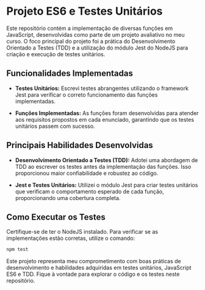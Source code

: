 # Projeto ES6 e Testes Unitários

Este repositório contém a implementação de diversas funções em JavaScript, desenvolvidas como parte de um projeto avaliativo no meu curso. O foco principal do projeto foi a prática do Desenvolvimento Orientado a Testes (TDD) e a utilização do módulo Jest do NodeJS para criação e execução de testes unitários.

## Funcionalidades Implementadas

- **Testes Unitários:** Escrevi testes abrangentes utilizando o framework Jest para verificar o correto funcionamento das funções implementadas.

- **Funções Implementadas:** As funções foram desenvolvidas para atender aos requisitos propostos em cada enunciado, garantindo que os testes unitários passem com sucesso.

## Principais Habilidades Desenvolvidas

- **Desenvolvimento Orientado a Testes (TDD):** Adotei uma abordagem de TDD ao escrever os testes antes da implementação das funções. Isso proporcionou maior confiabilidade e robustez ao código.

- **Jest e Testes Unitários:** Utilizei o módulo Jest para criar testes unitários que verificam o comportamento esperado de cada função, proporcionando uma cobertura completa.

## Como Executar os Testes

Certifique-se de ter o NodeJS instalado. Para verificar se as implementações estão corretas, utilize o comando:

```bash
npm test
```

Este projeto representa meu comprometimento com boas práticas de desenvolvimento e habilidades adquiridas em testes unitários, JavaScript ES6 e TDD. Fique à vontade para explorar o código e os testes neste repositório.
